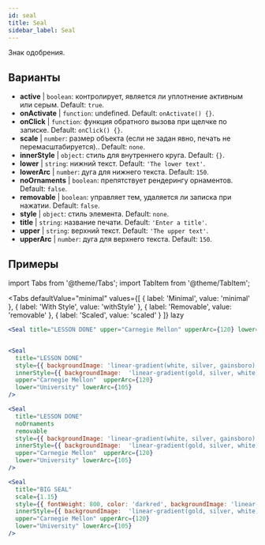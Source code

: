 ```yaml
---
id: seal 
title: Seal
sidebar_label: Seal
---
```


Знак одобрения.

## Варианты

* __active__ | `boolean`: контролирует, является ли уплотнение активным или серым. Default: `true`.
* __onActivate__ | `function`: undefined. Default: `onActivate() {}`.
* __onClick__ | `function`: функция обратного вызова при щелчке по записке. Default: `onClick() {}`.
* __scale__ | `number`: размер объекта (если не задан явно, печать не перемасштабируется).. Default: `none`.
* __innerStyle__ | `object`: стиль для внутреннего круга. Default: `{}`.
* __lower__ | `string`: нижний текст. Default: `'The lower text'`.
* __lowerArc__ | `number`: дуга для нижнего текста. Default: `150`.
* __noOrnaments__ | `boolean`: препятствует рендерингу орнаментов. Default: `false`.
* __removable__ | `boolean`: управляет тем, удаляется ли записка при нажатии. Default: `false`.
* __style__ | `object`: стиль элемента. Default: `none`.
* __title__ | `string`: название печати. Default: `'Enter a title'`.
* __upper__ | `string`: верхний текст. Default: `'The upper text'`.
* __upperArc__ | `number`: дуга для верхнего текста. Default: `150`.


## Примеры

import Tabs from '@theme/Tabs';
import TabItem from '@theme/TabItem';

<Tabs
    defaultValue="minimal"
    values={[
        { label: 'Minimal', value: 'minimal' },
        { label: 'With Style', value: 'withStyle' },
        { label: 'Removable', value: 'removable' },
        { label: 'Scaled', value: 'scaled' }
    ]}
    lazy
>

<TabItem value="minimal">

```jsx live
<Seal title="LESSON DONE" upper="Carnegie Mellon" upperArc={120} lower="University" lowerArc={105} />
```

</TabItem>


<TabItem value="withStyle">

```jsx live

<Seal 
  title="LESSON DONE" 
  style={{ backgroundImage: 'linear-gradient(white, silver, gainsboro)'}}
  innerStyle={{ backgroundImage:  'linear-gradient(gold, silver, white)' }}
  upper="Carnegie Mellon"  upperArc={120} 
  lower="University" lowerArc={105}
/>
```

</TabItem>

<TabItem value="removable">

```jsx live
<Seal 
  title="LESSON DONE" 
  noOrnaments
  removable
  style={{ backgroundImage: 'linear-gradient(white, silver, gainsboro)'}}
  innerStyle={{ backgroundImage:  'linear-gradient(gold, silver, white)' }}
  upper="Carnegie Mellon"  upperArc={120} 
  lower="University" lowerArc={105}
/>
```

</TabItem>

<TabItem value="scaled">

```jsx live
<Seal 
  title="BIG SEAL" 
  scale={1.15}
  style={{ fontWeight: 800, color: 'darkred', backgroundImage: 'linear-gradient(white, silver, gainsboro)'}}
  innerStyle={{ backgroundImage:  'linear-gradient(gold, silver, white)' }}
  upper="Carnegie Mellon" upperArc={120} 
  lower="University" lowerArc={105}
/>
```

</TabItem>

</Tabs>

